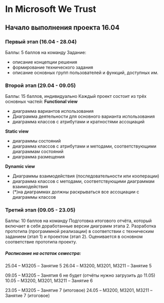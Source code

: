# In Microsoft We Trust

## Начало выполнения проекта 16.04

### Первый этап (16.04 - 28.04)
Баллы: 5 баллов на команду
Задание:
- описание концепции решения
- формирование технического задания
- описание основных групп пользователей и функций, доступных им.

### Второй этап (29.04 - 09.05)
Баллы: 15 баллов, индивидуально
Каждый проект состоит из трёх основных частей:
**Functional view**
- диаграмма вариантов использования
- Диаграмма деятельности для основного варианта использования
- диаграмма классов с атрибутами и кратностями ассоциаций

**Static view**
- диаграммы состояний
- диаграмма классов с атрибутами и методами, соответствующими диаграммам состояний
- диаграмма размещения

**Dynamic view**
- Диаграммы взаимодействия (последовательности или кооперации)
- диаграмма классов с методами, соответствующими диаграммам взаимодействия
- (*)на диаграммах должны раскрываться все ассоциации с диаграммы классов

### Третий этап (09.05 - 23.05)
Баллы: 10 баллов на команду
Подготовка итогового отчёта, который включает в себя доработанные версии диаграмм этапа 2.
Разработка прототипа (программной реализации) в соответствии с техническим заданием (этап 1) и проектом (этап 2).
Оценивается в основном соответствие прототипа проекту.

##### Расписание на остаток семестра:

25.04 – M3205 – Занятие 5
26.04 – M3200, M3201, M3211 – Занятие 5

09.05 – M3205 – Занятия 6 не будет (отчёты нужно загрузить до 11.05)
10.05 – M3200, M3201, M3211 – Занятие 6

23.05 – M3205 – Занятие 7 (итоговое)
24.05 – M3200, M3201, M3211 – Занятие 7 (итоговое)